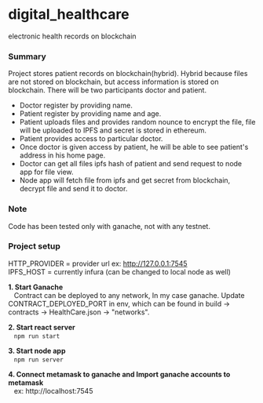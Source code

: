 # digital_healthcare
electronic health records on blockchain

### Summary
Project stores patient records on blockchain(hybrid). Hybrid because files are not stored on blockchain, but access information is stored on blockchain. There will be two participants doctor and patient.  
- Doctor register by providing name.  
- Patient register by providing name and age.
- Patient uploads files and provides random nounce to encrypt the file, file will be uploaded to IPFS and secret is stored in ethereum.
- Patient provides access to particular doctor.
- Once doctor is given access by patient, he will be able to see patient's address in his home page.
- Doctor can get all files ipfs hash of patient and send request to node app for file view.
- Node app will fetch file from ipfs and get secret from blockchain, decrypt file and send it to doctor.

### Note
Code has been tested only with ganache, not with any testnet.

### Project setup
HTTP_PROVIDER = provider url ex: http://127.0.0.1:7545  
IPFS_HOST = currently infura (can be changed to local node as well)

**1. Start Ganache**  
&nbsp;&nbsp;&nbsp;Contract can be deployed to any network, In my case ganache.
Update CONTRACT_DEPLOYED_PORT in env, which can be found in build -> contracts -> HealthCare.json -> "networks".  

**2. Start react server**  
&nbsp;&nbsp;&nbsp;`npm run start`  

**3. Start node app**   
&nbsp;&nbsp;&nbsp;`npm run server`  

**4. Connect metamask to ganache and Import ganache accounts to metamask**  
&nbsp;&nbsp;&nbsp;ex: http://localhost:7545  

